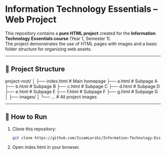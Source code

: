 # Information Technology Essentials – Web Project

This repository contains a **pure HTML project** created for the **Information Technology Essentials course** (Year 1, Semester 1).  
The project demonstrates the use of HTML pages with images and a basic folder structure for organizing web assets.

---

## 📂 Project Structure
project-root/
│
├── index.html # Main homepage
├── a.html # Subpage A
├── b.html # Subpage B
├── c.html # Subpage C
├── d.html # Subpage D
├── e.html # Subpage E
├── f.html # Subpage F
├── g.html # Subpage G
│
├── images/
│ └── ... # All project images

---

## 🚀 How to Run

1. Clone this repository:
   ```bash
   git clone https://github.com/IssamLaribi/Information-Technology-Essentials-Web-Project.git

2. Open index.html in your browser.
